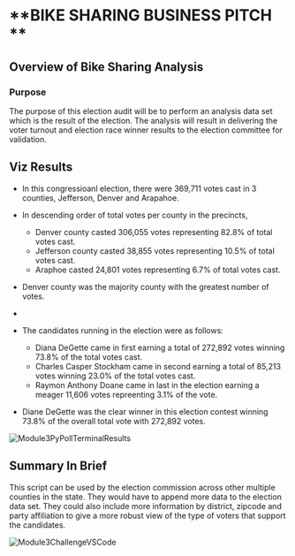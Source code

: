 
# **BIKE SHARING BUSINESS PITCH **

## **Overview of Bike Sharing Analysis**
### Purpose
The purpose of this election audit will be to perform an analysis data set which is the result of the election. The analysis will result in delivering the voter turnout and election race winner results to the election committee for validation.


## Viz Results

- In this congressioanl election, there were 369,711 votes cast in 3 counties, Jefferson, Denver and Arapahoe.
- In descending order of total votes per county in the precincts, 
   + Denver county casted 306,055 votes representing 82.8% of total votes cast.
   + Jefferson county casted 38,855 votes representing 10.5% of total votes cast.
   + Araphoe casted 24,801 votes representing 6.7% of total votes cast.
- Denver county was the majority county with the greatest number of votes.
- 
- The candidates running in the election were as follows:
  + Diana DeGette came in first earning a total of 272,892 votes winning 73.8% of the total votes cast.
  + Charles Casper Stockham came in second earning a total of 85,213 votes winning 23.0% of the total votes cast.
  + Raymon Anthony Doane came in last in the election earning a meager 11,606 votes repreenting 3.1% of the vote.

- Diane DeGette was the clear winner in this election contest winning 73.8% of the overall total vote with 272,892 votes.

![Module3PyPollTerminalResults](https://user-images.githubusercontent.com/79073778/111101194-c6292e00-851f-11eb-8dfb-4ebd3dfcc27a.png)


## Summary In Brief
This script can be used by the election commission across other multiple counties in the state. They would have to
append more data to the election data set.  They could also include more information by district, zipcode and party
affiliation to give a more robust view of the type of voters that support the candidates.


![Module3ChallengeVSCode](https://user-images.githubusercontent.com/79073778/111101610-a6463a00-8520-11eb-94a9-df091911fa8c.png)
